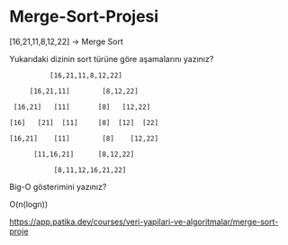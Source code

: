 # Merge-Sort-Projesi

[16,21,11,8,12,22] -> Merge Sort

Yukarıdaki dizinin sort türüne göre aşamalarını yazınız?

              [16,21,11,8,12,22]

         [16,21,11]        [8,12,22]

     [16,21]   [11]       [8]   [12,22]

    [16]   [21]  [11]     [8]  [12]  [22]

    [16,21]    [11]        [8]    [12,22]

          [11,16,21]      [8,12,22]
        
               [8,11,12,16,21,22]
                
Big-O gösterimini yazınız?

O(n(logn))


https://app.patika.dev/courses/veri-yapilari-ve-algoritmalar/merge-sort-proje



